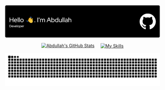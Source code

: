 <!-- Header Image -->
<p align="center">
  <img src="./github-header-image.png" alt="Header">
</p>

<!-- GitHub Stats & Skills Icons Side by Side (Perfectly Aligned) -->
<div align="center">
  <div style="display: flex; align-items: center; gap: 20px; flex-wrap: wrap; justify-content: center;">
    <a href="https://github.com/abdulahmd/github-readme-stats">
      <img src="https://github-readme-stats.vercel.app/api?username=abdulahmd&theme=blue_navy" alt="Abdullah's GitHub Stats">
    </a>
    <a href="https://skillicons.dev">
      <img src="https://skillicons.dev/icons?i=vscode,anaconda,java,python,pytorch,matlab,notion,opencv,unity,blender&perline=5" 
           alt="My Skills" style="vertical-align: middle;">
    </a>
  </div>
</div>

<!-- GitHub Contribution Snake Animation -->
<p align="center">
  <picture>
    <source media="(prefers-color-scheme: dark)" srcset="https://raw.githubusercontent.com/abdulahmd/abdulahmd/output/github-contribution-grid-snake-dark.svg">
    <source media="(prefers-color-scheme: light)" srcset="https://raw.githubusercontent.com/abdulahmd/abdulahmd/output/github-contribution-grid-snake.svg">
    <img alt="GitHub Contribution Grid Snake Animation" src="https://raw.githubusercontent.com/abdulahmd/abdulahmd/output/github-contribution-grid-snake.svg">
  </picture>
</p>
